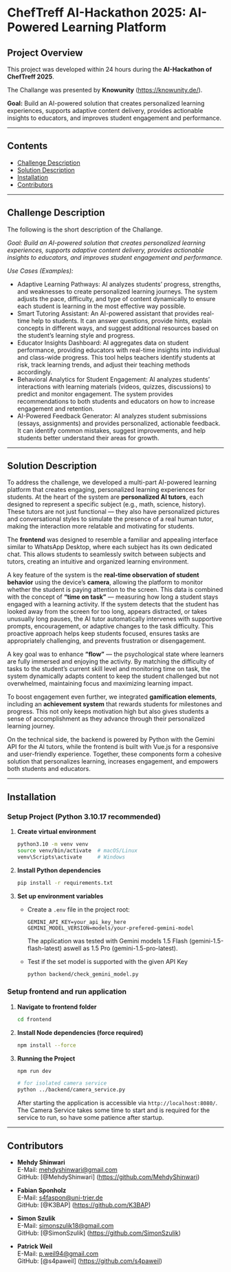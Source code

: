 # ChefTreff AI-Hackathon 2025: AI-Powered Learning Platform

## Project Overview

This project was developed within 24 hours during the **AI-Hackathon of ChefTreff 2025**.

The Challange was presented by **Knowunity** (https://knowunity.de/).

**Goal:** Build an AI-powered solution that creates personalized learning experiences, supports adaptive content delivery, provides actionable insights to educators, and improves student engagement and performance.

---

## Contents

- [Challenge Description](#challenge-description)
- [Solution Description](#solution-description)
- [Installation](#installation)
- [Contributors](#contributors)

---

## Challenge Description

The following is the short description of the Challange.

*Goal: Build an AI-powered solution that creates personalized learning experiences, supports adaptive content delivery, provides actionable insights to educators, and improves student engagement and performance.*

*Use Cases (Examples):*
- Adaptive Learning Pathways: AI analyzes students’ progress, strengths, and weaknesses to create personalized learning journeys. The system adjusts the pace, difficulty, and type of content dynamically to ensure each student is learning in the most effective way possible.
- Smart Tutoring Assistant: An AI-powered assistant that provides real-time help to students. It can answer questions, provide hints, explain concepts in different ways, and suggest additional resources based on the student’s learning style and progress.
- Educator Insights Dashboard: AI aggregates data on student performance, providing educators with real-time insights into individual and class-wide progress. This tool helps teachers identify students at risk, track learning trends, and adjust their teaching methods accordingly.
- Behavioral Analytics for Student Engagement: AI analyzes students’ interactions with learning materials (videos, quizzes, discussions) to predict and monitor engagement. The system provides recommendations to both students and educators on how to increase engagement and retention.
- AI-Powered Feedback Generator: AI analyzes student submissions (essays, assignments) and provides personalized, actionable feedback. It can identify common mistakes, suggest improvements, and help students better understand their areas for growth.

---

## Solution Description

To address the challenge, we developed a multi-part AI-powered learning platform that creates engaging, personalized learning experiences for students. At the heart of the system are **personalized AI tutors**, each designed to represent a specific subject (e.g., math, science, history). These tutors are not just functional — they also have personalized pictures and conversational styles to simulate the presence of a real human tutor, making the interaction more relatable and motivating for students.

The **frontend** was designed to resemble a familiar and appealing interface similar to WhatsApp Desktop, where each subject has its own dedicated chat. This allows students to seamlessly switch between subjects and tutors, creating an intuitive and organized learning environment.

A key feature of the system is the **real-time observation of student behavior** using the device’s **camera**, allowing the platform to monitor whether the student is paying attention to the screen. This data is combined with the concept of **“time on task”** — measuring how long a student stays engaged with a learning activity. If the system detects that the student has looked away from the screen for too long, appears distracted, or takes unusually long pauses, the AI tutor automatically intervenes with supportive prompts, encouragement, or adaptive changes to the task difficulty. This proactive approach helps keep students focused, ensures tasks are appropriately challenging, and prevents frustration or disengagement.

A key goal was to enhance **“flow”** — the psychological state where learners are fully immersed and enjoying the activity. By matching the difficulty of tasks to the student’s current skill level and monitoring time on task, the system dynamically adapts content to keep the student challenged but not overwhelmed, maintaining focus and maximizing learning impact.

To boost engagement even further, we integrated **gamification elements**, including an **achievement system** that rewards students for milestones and progress. This not only keeps motivation high but also gives students a sense of accomplishment as they advance through their personalized learning journey.

On the technical side, the backend is powered by Python with the Gemini API for the AI tutors, while the frontend is built with Vue.js for a responsive and user-friendly experience. Together, these components form a cohesive solution that personalizes learning, increases engagement, and empowers both students and educators.

---

## Installation

### Setup Project (Python 3.10.17 recommended)

1. **Create virtual environment**
   ```bash
   python3.10 -m venv venv
   source venv/bin/activate  # macOS/Linux
   venv\Scripts\activate     # Windows
   ```

2. **Install Python dependencies**
    ```bash
    pip install -r requirements.txt
    ```

3. **Set up environment variables**
    - Create a `.env` file in the project root:
        ```
        GEMINI_API_KEY=your_api_key_here
        GEMINI_MODEL_VERSION=models/your-prefered-gemini-model
        ```
        The application was tested with Gemini models 1.5 Flash (gemini-1.5-flash-latest) aswell as 1.5 Pro (gemini-1.5-pro-latest).

    - Test if the set model is supported with the given API Key
        ```bash
        python backend/check_gemini_model.py
        ```

### Setup frontend and run application

1. **Navigate to frontend folder**
    ```bash
    cd frontend
    ```

2. **Install Node dependencies (force required)**
    ```bash
    npm install --force
    ```

3. **Running the Project**
    ```bash
    npm run dev

    # for isolated camera service
    python ../backend/camera_service.py
    ```
    After starting the application is accessible via `http://localhost:8080/`.\
    The Camera Service takes some time to start and is required for the service to run, so have some patience after startup.

---

## Contributors

- **Mehdy Shinwari**   
    E-Mail: mehdyshinwari@gmail.com  
    GitHub: [@MehdyShinwari] (https://github.com/MehdyShinwari)

- **Fabian Sponholz**  
    E-Mail: s4faspon@uni-trier.de  
    GitHub: [@K3BAP] (https://github.com/K3BAP)

- **Simon Szulik**   
    E-Mail: simonszulik18@gmail.com  
    GitHub: [@SimonSzulik] (https://github.com/SimonSzulik)

- **Patrick Weil**  
    E-Mail: p.weil94@gmail.com  
    GitHub: [@s4paweil] (https://github.com/s4paweil)